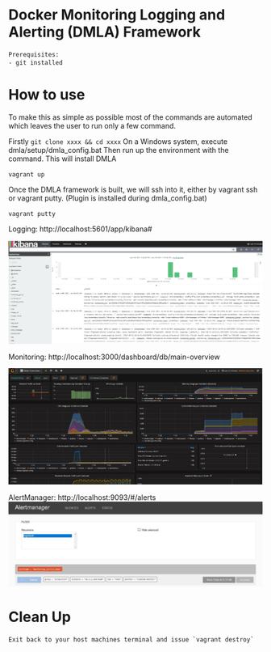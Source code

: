 # Docker Monitoring Logging and Alerting (DMLA) Framework 

```
Prerequisites:
- git installed

```
 
# How to use

To make this as simple as possible most of the commands are automated which leaves the user to run only a few command. 

Firstly 
``
git clone xxxx && cd xxxx
``
On a Windows system, execute dmla/setup/dmla_config.bat
Then run up the environment with the command. This will install DMLA 

```
vagrant up
```
Once the DMLA framework is built, we will ssh into it, either by vagrant ssh or vagrant putty. (Plugin is installed during dmla_config.bat)
```
vagrant putty
```

Logging: http://localhost:5601/app/kibana#

[![!Kibana](https://github.com/stefanwinkel/dmla/blob/master/Screenshots/kibaba_overview.PNG)](#Dashboard)


Monitoring: http://localhost:3000/dashboard/db/main-overview

[![!Grafana](https://github.com/stefanwinkel/dmla/blob/master/Screenshots/grafana_overview.jpg)](#Dashboard)


AlertManager: http://localhost:9093/#/alerts
[![!Prometheus](https://github.com/stefanwinkel/dmla/blob/master/Screenshots/prometheus_alertmanager.JPG)](#Dashboard)


# Clean Up



```
Exit back to your host machines terminal and issue `vagrant destroy`
```
